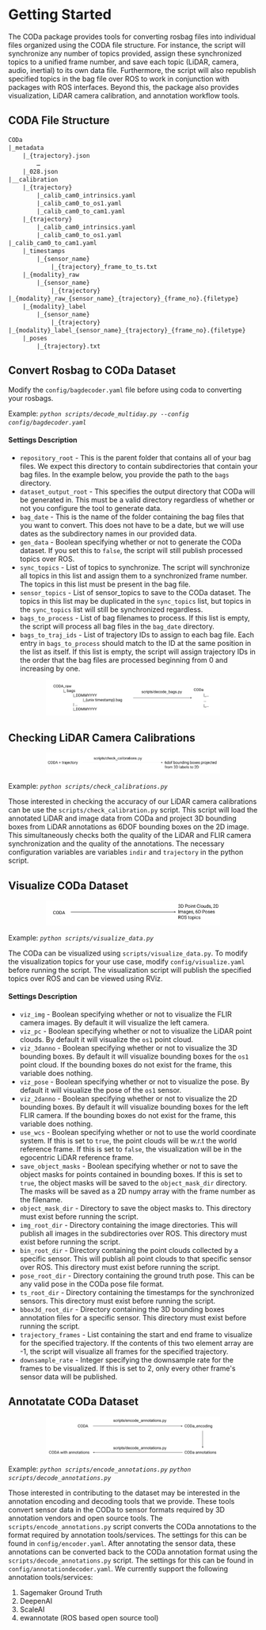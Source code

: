 # Getting Started

The CODa package provides tools for converting rosbag files into individual files organized using the CODA file structure. For instance, the script will synchronize any number of topics provided, assign these synchronized topics to a unified frame number, and save each topic (LiDAR, camera, audio, inertial) to its own data file. Furthermore, the script will also republish specified topics in the bag file over ROS to work in conjunction with packages with ROS interfaces. Beyond this, the package also provides visualization, LiDAR camera calibration, and annotation workflow tools.

## CODA File Structure

```
CODa
|_metadata
	|_{trajectory}.json
		…
	|_028.json
|__calibration
	|_{trajectory}
		|_calib_cam0_intrinsics.yaml
		|_calib_cam0_to_os1.yaml
		|_calib_cam0_to_cam1.yaml
	|_{trajectory}
		|_calib_cam0_intrinsics.yaml
		|_calib_cam0_to_os1.yaml
|_calib_cam0_to_cam1.yaml
	|_timestamps
		|_{sensor_name}
			|_{trajectory}_frame_to_ts.txt
	|_{modality}_raw
		|_{sensor_name}
			|_{trajectory}
|_{modality}_raw_{sensor_name}_{trajectory}_{frame_no}.{filetype}
	|_{modality}_label
		|_{sensor_name}
			|_{trajectory}
|_{modality}_label_{sensor_name}_{trajectory}_{frame_no}.{filetype}
	|_poses
		|_{trajectory}.txt
```

## Convert Rosbag to CODa Dataset

Modify the `config/bagdecoder.yaml` file before using coda to converting your rosbags.

Example: *`python scripts/decode_multiday.py --config config/bagdecoder.yaml`*

#### Settings Description

- `repository_root` - This is the parent folder that contains all of your bag files. We expect this directory to contain subdirectories that contain your bag files. In the example below, you provide the path to the `bags` directory.
- `dataset_output_root` - This specifies the output directory that CODa will be generated in. This must be a valid directory regardless of whether or not you configure the tool to generate data.
- `bag_date` - This is the name of the folder containing the bag files that you want to convert. This does not have to be a date, but we will use dates as the subdirectory names in our provided data.
- `gen_data` - Boolean specifying whether or not to generate the CODa dataset. If you set this to `false`, the script will still publish processed topics over ROS.
- `sync_topics` - List of topics to synchronize. The script will synchronize all topics in this list and assign them to a synchronized frame number. The topics in this list must be present in the bag file.
- `sensor_topics` - List of sensor_topics to save to the CODa dataset. The topics in this list may be duplicated in the `sync_topics` list, but topics in the `sync_topics` list will still be synchronized regardless.
- `bags_to_process` - List of bag filenames to process. If this list is empty, the script will process all bag files in the `bag_date` directory.
- `bags_to_traj_ids` - List of trajectory IDs to assign to each bag file. Each entry in `bags_to_process` should match to the ID at the same position in the list as itself. If this list is empty, the script will assign trajectory IDs in the order that the bag files are processed beginning from 0 and increasing by one.

<p align="center">
  <img src="./bag_decoder.png" width="70%">
</p>

## Checking LiDAR Camera Calibrations

<p align="center">
  <img src="./check_calibrations.png" width="70%">
</p>

Example: *`python scripts/check_calibrations.py`*

Those interested in checking the accuracy of our LiDAR camera calibrations can be use the `scripts/check_calibration.py` script. This script will load the annotated LiDAR and image data from CODa and project 3D bounding boxes from LiDAR annotations as 6DOF bounding boxes on the 2D image. This simultaneously checks both the quality of the LiDAR and FLIR camera synchronization and the quality of the annotations. The necessary configuration variables are variables `indir` and `trajectory` in the python script. 

## Visualize CODa Dataset

<p align="center">
  <img src="./visualize_data.png" width="70%">
</p>

Example: *`python scripts/visualize_data.py`*

The CODa can be visualized using `scripts/visualize_data.py`. To modify the visualization topics for your use case, modify `config/visualize.yaml` before running the script. The visualization script will publish the specified topics over ROS and can be viewed using RViz. 

#### Settings Description

- `viz_img` - Boolean specifying whether or not to visualize the FLIR camera images. By default it will visualize the left camera.
- `viz_pc`  - Boolean specifying whether or not to visualize the LiDAR point clouds. By default it will visualize the `os1` point cloud.
- `viz_3danno` - Boolean specifying whether or not to visualize the 3D bounding boxes. By default it will visualize bounding boxes for the `os1` point cloud. If the bounding boxes do not exist for the frame, this variable does nothing.
- `viz_pose`    - Boolean specifying whether or not to visualize the pose. By default it will visualize the pose of the `os1` sensor.
- `viz_2danno`  - Boolean specifying whether or not to visualize the 2D bounding boxes. By default it will visualize bounding boxes for the left FLIR camera. If the bounding boxes do not exist for the frame, this variable does nothing.
- `use_wcs`     - Boolean specifying whether or not to use the world coordinate system. If this is set to `true`, the point clouds will be w.r.t the world reference frame. If this is set to `false`, the visualization will be in the egocentric LiDAR reference frame.
- `save_object_masks`   - Boolean specifying whether or not to save the object masks for points contained in bounding boxes. If this is set to `true`, the object masks will be saved to the `object_mask_dir` directory. The masks will be saved as a 2D numpy array with the frame number as the filename.
- `object_mask_dir` - Directory to save the object masks to. This directory must exist before running the script.
- `img_root_dir`    - Directory containing the image directories. This will publish all images in the subdirectories over ROS. This directory must exist before running the script.
- `bin_root_dir`    - Directory containing the point clouds collected by a specific sensor. This will publish all point clouds to that specific sensor over ROS. This directory must exist before running the script.
- `pose_root_dir`   - Directory containing the ground truth pose. This can be any valid pose in the CODa pose file format.
- `ts_root_dir`     - Directory containing the timestamps for the synchronized sensors. This directory must exist before running the script.
- `bbox3d_root_dir` - Directory containing the 3D bounding boxes annotation files for a specific sensor. This directory must exist before running the script.
- `trajectory_frames`   - List containing the start and end frame to visualize for the specified trajectory. If the contents of this two element array are -1, the script will visualize all frames for the specified trajectory.
- `downsample_rate`     - Integer specifying the downsample rate for the frames to be visualized. If this is set to 2, only every other frame's sensor data will be published.

## Annotatate CODa Dataset

<p align="center">
  <img src="./annotation.png" width="70%">
</p>

Example: *`python scripts/encode_annotations.py`* *`python scripts/decode_annotations.py`*

Those interested in contributing to the dataset may be interested in the annotation encoding and decoding tools that we provide. These tools convert sensor data in the CODa to sensor formats required by 3D annotation vendors and open source tools. The `scripts/encode_annotations.py` script converts the CODa annotations to the format required by annotation tools/services. The settings for this can be found in `config/encoder.yaml`. After annotating the sensor data, these annotations can be converted back to the CODa annotation format using the `scripts/decode_annotations.py` script. The settings for this can be found in `config/annotationdecoder.yaml`. We currently support the following annotation tools/services:

1. Sagemaker Ground Truth
2. DeepenAI
3. ScaleAI
4. ewannotate (ROS based open source tool)
